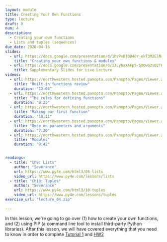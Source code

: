 ```yaml
---
layout: module
title: Creating Your Own Functions
type: lecture
draft: 0
num: 4
description:
  - Creating your own functions
  - Lists and tuples (sequences)
due_date: 2020-04-16
slides:
  - url: https://docs.google.com/presentation/d/1hvPvBTQD4Or_ekT3M2ElNrwdjmgP5lBlVbv2Ca3SHgU/edit?usp=sharing
    title: "Creating your own functions & modules"
  - url: https://docs.google.com/presentation/d/1JLybaXAFp5-5XQwG2sB2TUDVZ1uy5NiFYj_TUApT9fs/edit?usp=sharing
    title: Supplementary Slides for Live Lecture
videos:
  - url: https://northwestern.hosted.panopto.com/Panopto/Pages/Viewer.aspx?id=4e4031a9-10e8-4764-808a-ab9e0129f6e2
    title: "Built-in functions review"
    duration: "12:03"
  - url: https://northwestern.hosted.panopto.com/Panopto/Pages/Viewer.aspx?id=4c22b25f-3ad0-45b0-bc9b-ab9e012df885
    title: "The rules for defining functions"
    duration: "9:25"
  - url: https://northwestern.hosted.panopto.com/Panopto/Pages/Viewer.aspx?id=65b0084c-d4ee-4cdd-8e48-ab9e0130e259
    title: "Making our first function"
    duration: "10:11"
  - url: https://northwestern.hosted.panopto.com/Panopto/Pages/Viewer.aspx?id=c6bf46e1-f5dd-44b5-ac41-ab9e0133f64d
    title: "More on parameters and arguments"
    duration: "7:20"
  - url: https://northwestern.hosted.panopto.com/Panopto/Pages/Viewer.aspx?id=ecd7e7a1-97fd-4329-85d0-ab9e01365147
    title: "Modules"
    duration: "9:42"


readings:
  - title: "Ch9: Lists"
    author: "Severance"
    url: https://www.py4e.com/html3/08-lists
    video_url: https://www.py4e.com/lessons/lists
  - title: "Ch10: Tuples"
    author: "Severance"
    url: https://www.py4e.com/html3/10-tuples
    video_url: https://www.py4e.com/lessons/tuples
exercise_url: "lecture_04.zip"
    
---
```


In this lesson, we're going to go over (1) how to create your own functions, and (2) using PIP (a command line tool to install third-party Python libraries). After this lesson, we will have covered everything that you need to know in order to complete [Tutorial 1](06tutorial) and [HW2](../assignments/hw2)